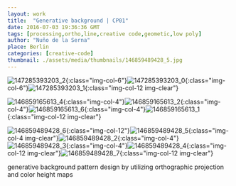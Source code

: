 ```yaml
---
layout: work
title:  "Generative background | CP01"
date: 2016-07-03 19:36:36 GMT
tags: [processing,ortho,line,creative code,geometic,low poly]
author: "Nuño de la Serna"
place: Berlin
categories: [creative-code]
thumbnail: ./assets/media/thumbnails/146859489428_5.jpg
---
```


![147285393203_2](./assets/media/img/147285393203_2.png){:class="img-col-6"}![147285393203_0](./assets/media/img/147285393203_0.jpg){:class="img-col-6"}![147285393203_1](./assets/media/img/147285393203_1.jpg){:class="img-col-12 img-clear"}


![146859165613_4](./assets/media/img/146859165613_4.png){:class="img-col-4"}![146859165613_2](./assets/media/img/146859165613_2.png){:class="img-col-4"}![146859165613_6](./assets/media/img/146859165613_6.png){:class="img-col-4"}![146859165613_1](./assets/media/img/146859165613_1.png){:class="img-col-12 img-clear"}

![146859489428_6](./assets/media/img/146859489428_6.png){:class="img-col-12"}![146859489428_5](./assets/media/img/146859489428_5.png){:class="img-col-4 img-clear"}![146859489428_2](./assets/media/img/146859489428_2.png){:class="img-col-4"}![146859489428_3](./assets/media/img/146859489428_3.png){:class="img-col-4"}![146859489428_4](./assets/media/img/146859489428_4.jpg){:class="img-col-12 img-clear"}![146859489428_7](./assets/media/img/146859489428_7.png){:class="img-col-12 img-clear"}

generative background pattern design by utilizing orthographic projection and color height maps
